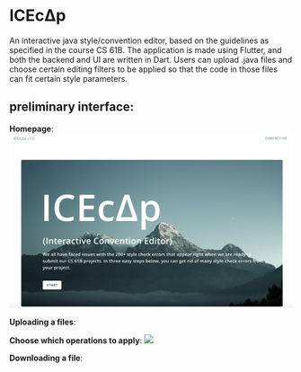 # ICEcΔp
 An interactive java style/convention editor, based on the guidelines as specified in the course CS 61B.
 The application is made using Flutter, and both the backend and UI are written in Dart. 
 Users can upload .java files and choose certain editing filters to be applied so that the code in those files can fit certain style parameters. 
 
 ## preliminary interface:
 
 **Homepage**: 
  ![](src/components/assets/homepage.png)
 
 **Uploading a files**: 
 
 **Choose which operations to apply**: 
  ![](src/components/assets/choosing_operations.gif)
 
 **Downloading a file**: 
